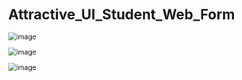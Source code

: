 # Attractive_UI_Student_Web_Form
![image](https://user-images.githubusercontent.com/114800813/221638422-9ae235ce-8b05-45e6-93f9-5b4a7e3e7c74.png)


![image](https://user-images.githubusercontent.com/114800813/221638487-9ddedec3-4895-40c0-a3fd-9119133a4b18.png)

![image](https://user-images.githubusercontent.com/114800813/222510488-3e01f954-2ff0-49c7-a5f7-cd1984992439.png)


